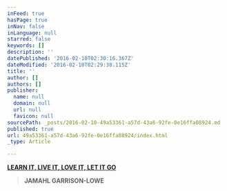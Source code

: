 ```yaml
---
inFeed: true
hasPage: true
inNav: false
inLanguage: null
starred: false
keywords: []
description: ''
datePublished: '2016-02-10T02:30:16.367Z'
dateModified: '2016-02-10T02:29:38.115Z'
title: ''
author: []
authors: []
publisher:
  name: null
  domain: null
  url: null
  favicon: null
sourcePath: _posts/2016-02-10-49a53361-a57d-43a6-92fe-0e16ffa08924.md
published: true
url: 49a53361-a57d-43a6-92fe-0e16ffa08924/index.html
_type: Article

---
```

**[LEARN IT, LIVE IT, LOVE IT, LET IT GO][0]**

> **JAMAHL GARRISON-LOWE**



[0]: null